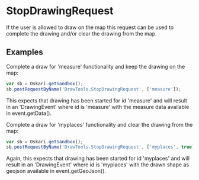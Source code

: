 # StopDrawingRequest

If the user is allowed to draw on the map this request can be used to complete the drawing and/or clear the drawing from the map.

## Examples

Complete a draw for 'measure' functionality and keep the drawing on the map:
```javascript
var sb = Oskari.getSandbox();
sb.postRequestByName('DrawTools.StopDrawingRequest', ['measure']);
```

This expects that drawing has been started for id 'measure' and will result in an 'DrawingEvent' where id is 'measure' with the measure data available in event.getData().

Complete a draw for 'myplaces' functionality and clear the drawing from the map:
```javascript
var sb = Oskari.getSandbox();
sb.postRequestByName('DrawTools.StopDrawingRequest', ['myplaces', true]);
```
Again, this expects that drawing has been started for id 'myplaces' and will result in an 'DrawingEvent' where id is 'myplaces' with the drawn shape as geojson available in event.getGeoJson().
